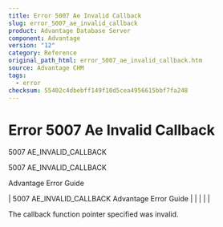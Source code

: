 ```yaml
---
title: Error 5007 Ae Invalid Callback
slug: error_5007_ae_invalid_callback
product: Advantage Database Server
component: Advantage
version: "12"
category: Reference
original_path_html: error_5007_ae_invalid_callback.htm
source: Advantage CHM
tags:
  - error
checksum: 55402c4dbebff149f10d5cea4956615bbf7fa248
---
```


# Error 5007 Ae Invalid Callback

5007 AE\_INVALID\_CALLBACK

5007 AE\_INVALID\_CALLBACK

Advantage Error Guide

| 5007 AE\_INVALID\_CALLBACK  Advantage Error Guide |  |  |  |  |

The callback function pointer specified was invalid.
